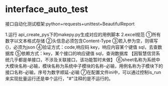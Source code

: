 # interface_auto_test
接口自动化测试框架:python+requests+unittest+BeautifulReport

1.运行 api_create_pys下的makepy.py生成对应的用例脚本
2.excel规范
    ①所有数字以文本格式存储
    ②头信息必须包含Content-Type
    ③若入参为空，则填写{}，必须为json
    ④验证方式：code,响应码  key，响应内容某个键值  sql，去查数据库
    ⑤依赖方式：key，某个接口的响应键值  sql，查询数据库 【因智慧信贷系统几乎都是单接口，不涉及关联接口，该功能暂时未做】
    ⑥sheet名称为系统中大模块名称-必输，模块名称为系统中子模块的名称-必输，用例名称为子模块下的接口名称-必输，序号为数字顺延-必输
    ⑦在配置文件ini中，可以通过控制is_run来实现批量运行还是单个运行，"#"注释的是不运行的。
